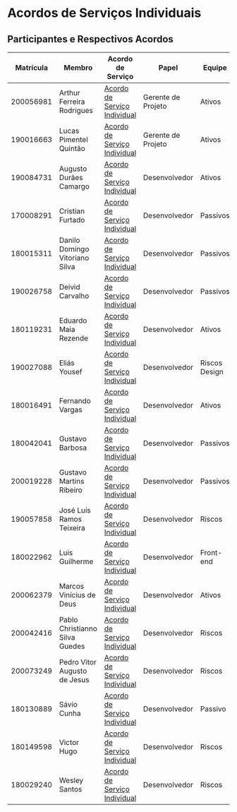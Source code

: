 # Acordos de Serviços Individuais

## Participantes e Respectivos Acordos


| Matrícula | Membro                         | Acordo de Serviço                                                                 | Papel              | Equipe             |
| --------- | ------------------------------ | --------------------------------------------------------------------------------- | ------------------ | ------------------ |
| 200056981 | Arthur Ferreira Rodrigues      | [Acordo de Serviço Individual](./Acordo_de_Servico_ArthurFerreira_ALM.pdf)        | Gerente de Projeto | Ativos             |
| 190016663 | Lucas Pimentel Quintão         | [Acordo de Serviço Individual](./Acordo_de_Servico_Lucas_Pimentel_ALM.pdf)        | Gerente de Projeto | Ativos             |
| 190084731 | Augusto Durães Camargo         | [Acordo de Serviço Individual](./Acordo_de_Servico_AugustoCamargo_ALM.pdf)        | Desenvolvedor      | Ativos             |
| 170008291 | Cristian Furtado               | [Acordo de Serviço Individual](./Acordo_de_Servico_CristianFurtado_ALM.pdf)       | Desenvolvedor      | Passivos           |
| 180015311 | Danilo Domingo Vitoriano Silva | [Acordo de Serviço Individual](./Acordo_de_Servico_DaniloDomingo_ALM.pdf)         | Desenvolvedor      | Passivos           |
| 190026758 | Deivid Carvalho                | [Acordo de Serviço Individual](./Acordo_de_Servico_DeividCarvalho_ALM.pdf)        | Desenvolvedor      | Passivos           |
| 180119231 | Eduardo Maia Rezende           | [Acordo de Serviço Individual](./Acordo_de_Servico_EduardoMaia.pdf)               | Desenvolvedor      | Ativos             |
| 190027088 | Eliás Yousef                   | [Acordo de Serviço Individual](./Acordo_de_Servico_EliasYousef_ALM.pdf)           | Desenvolvedor      | Riscos <br> Design |
| 180016491 | Fernando Vargas                | [Acordo de Serviço Individual](./Acordo_de_Servico_FernandoVargas_ALM.pdf)        | Desenvolvedor      | Ativos             |
| 180042041 | Gustavo Barbosa                | [Acordo de Serviço Individual](./Acordo_de_Servico_GustavoBarbosa_ALM.pdf)        | Desenvolvedor      | Passivos           |
| 200019228 | Gustavo Martins Ribeiro        | [Acordo de Serviço Individual](./Acordo_de_Servico_GustavoMartinsRibeiro_ALM.pdf) | Desenvolvedor      | Passivos           |
| 190057858 | José Luís Ramos Teixeira       | [Acordo de Serviço Individual](./Acordo_de_Servico_JoseLuis_ALM.pdf)              | Desenvolvedor      | Riscos             |
| 180022962 | Luis Guilherme                 | [Acordo de Serviço Individual](./Acordo_de_Servico_LuísLins_ALM.pdf)              | Desenvolvedor      | Front-end          |
| 200062379 | Marcos Vinícius de Deus        | [Acordo de Serviço Individual](./Acordo_de_Servico_MarcosDeus_ALM.pdf)            | Desenvolvedor      | Ativos             |
| 200042416 | Pablo Christianno Silva Guedes | [Acordo de Serviço Individual](./Acordo_de_Servico_PabloGuedes_ALM.pdf)           | Desenvolvedor      | Riscos             |
| 200073249 | Pedro Vitor Augusto de Jesus   | [Acordo de Serviço Individual](./Acordo_de_Servico_PedroJesus_ALM.pdf)            | Desenvolvedor      | Riscos             |
| 180130889 | Sávio Cunha                    | [Acordo de Serviço Individual](./Acordo_de_Servico_SavioCunha_ALM.pdf)            | Desenvolvedor      | Passivo            |
| 180149598 | Victor Hugo                    | [Acordo de Serviço Individual](./Acordo_de_Servico_VictorHugo_ALM.pdf)            | Desenvolvedor      | Riscos             |
| 180029240 | Wesley Santos                  | [Acordo de Serviço Individual](./Acordo_de_Servico_WesleySantos_ALM.pdf)          | Desenvolvedor      | Riscos             |
